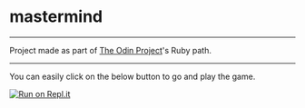 # mastermind
- - -
Project made as part of [The Odin Project](https://www.theodinproject.com/lessons/ruby-mastermind)'s Ruby path.
- - -
You can easily click on the below button to go and play the game.

[![Run on Repl.it](https://repl.it/badge/github/M-Sviridov/mastermind)](https://repl.it/github/M-Sviridov/mastermind)
